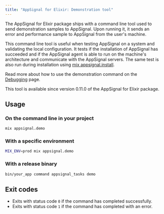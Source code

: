 ```yaml
---
title: "AppSignal for Elixir: Demonstration tool"
---
```


The AppSignal for Elixir package ships with a command line tool used to send demonstration samples to AppSignal. Upon running it, it sends an error and performance sample to AppSignal from the user's machine.

This command line tool is useful when testing AppSignal on a system and validating the local configuration. It tests if the installation of AppSignal has succeeded and if the AppSignal agent is able to run on the machine's architecture and communicate with the AppSignal servers. The same test is also run during installation using [mix appsignal.install](/elixir/command-line/install.html).

Read more about how to use the demonstration command on the [Debugging][debugging] page.

This tool is available since version 0.11.0 of the AppSignal for Elixir package.

## Usage

### On the command line in your project

```bash
mix appsignal.demo
```

### With a specific environment

```bash
MIX_ENV=prod mix appsignal.demo
```

### With a release binary

```bash
bin/your_app command appsignal_tasks demo
```

## Exit codes

- Exits with status code `0` if the command has completed successfully.
- Exits with status code `1` if the command has completed with an error.

[debugging]: /support/debugging.html
